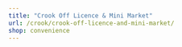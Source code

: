 ```yaml
---
title: "Crook Off Licence & Mini Market"
url: /crook/crook-off-licence-and-mini-market/
shop: convenience
---
```

